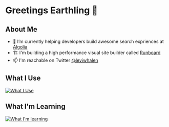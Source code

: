 # Greetings Earthling 🖖

## About Me
- 🔭 I’m currently helping developers build awesome search expriences at [Algolia](https://www.algolia.com/)
- 🏗 I'm building a high performance visual site builder called [Runboard](https://github.com/runboard-app)
- 📫 I'm reachable on Twitter [@leviwhalen](https://twitter.com/LeviWhalen)


## What I Use

[![What I Use](https://skillicons.dev/icons?i=ts,react,vite,nuxt,tailwind,supabase,workers)](https://skillicons.dev)

## What I'm Learning
[![What I'm learning](https://skillicons.dev/icons?i=swift,astro)](https://skillicons.dev)
